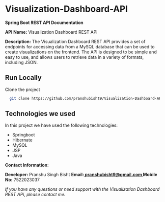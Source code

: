 # Visualization-Dashboard-API

**Spring Boot REST API Documentation** 

**API Name:** Visualization Dashboard REST API 

**Description:** The Visualization Dashboard REST API provides a set of endpoints for accessing data from a MySQL database that can be used to create visualizations on the frontend. The API is designed to be simple and easy to use, and allows users to retrieve data in a variety of formats, including JSON. 

## Run Locally

Clone the project

```bash
  git clone https://github.com/pranshubisht9/Visualization-Dashboard-API
```

## Technologies we used

In this project we have used the following technologies:

- Springboot
- Hibernate
- MySQL
- JSP
- Java


**Contact Information:**  

**Developer:** Pranshu Singh Bisht **Email:[ pranshubisht9@gmail.com ](mailto:pranshubisht9@gmail.com)Mobile No:** 7522023037 

*If you have any questions or need support with the Visualization Dashboard REST API, please contact me.* 


